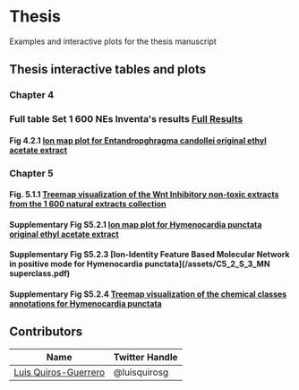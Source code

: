 # Thesis
Examples and interactive plots for the thesis manuscript

<!-- toc -->

## Thesis interactive tables and plots

### Chapter 4

### Full table Set 1 600 NEs Inventa's results [**Full Results**](/assets/C_4_2_Table_Inventa_PF1600_results.html)
#### Fig 4.2.1 [**Ion map plot for Entandropghragma candollei original ethyl acetate extract**](/assets/C4_2_E_candollei_pos_ionmap.html)

### Chapter 5

#### Fig. 5.1.1 [**Treemap visualization of the Wnt Inhibitory non-toxic extracts from the 1 600 natural extracts collection**](/assets/C5_2_Inhibitors_PF1600P_Wnt_Treemap.html)


#### Supplementary Fig S5.2.1 [**Ion map plot for Hymenocardia punctata original ethyl acetate extract**](/assets/C5_2_S1_IonMap2D_original.html)

#### Supplementary Fig S5.2.3 [**Ion-Identity Feature Based Molecular Network in positive mode for Hymenocardia punctata**](/assets/C5_2_S_3_MN superclass.pdf)

#### Supplementary Fig S5.2.4 [**Treemap visualization of the chemical classes annotations for Hymenocardia punctata**](/assets/C5_2_S4_treemap_pos_original.html)
<!-- tocstop -->



## Contributors

|Name     |  Twitter Handle   | 
|---------|-----------------|
|[Luis Quiros-Guerrero](https://github.com/luigiquiros)| @luisquirosg       |



